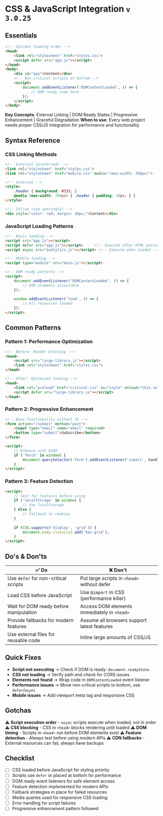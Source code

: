 # CSS & JavaScript Integration `v 3.0.25`

## Essentials
```html
<!-- Optimal loading order -->
<head>
    <link rel="stylesheet" href="styles.css">
    <script defer src="app.js"></script>
</head>
<body>
    <div id="app">Content</div>
    <!-- Non-critical scripts at bottom -->
    <script>
        document.addEventListener('DOMContentLoaded', () => {
            // DOM ready code here
        });
    </script>
</body>
```

**Key Concepts**: External Linking | DOM Ready States | Progressive Enhancement | Graceful Degradation
**When to use**: Every web project needs proper CSS/JS integration for performance and functionality

## Syntax Reference

### CSS Linking Methods
```html
<!-- External (preferred) -->
<link rel="stylesheet" href="styles.css">
<link rel="stylesheet" href="mobile.css" media="(max-width: 768px)">

<!-- Internal -->
<style>
    .header { background: #333; }
    @media (max-width: 768px) { .header { padding: 10px; } }
</style>

<!-- Inline (use sparingly) -->
<div style="color: red; margin: 10px;">Content</div>
```

### JavaScript Loading Patterns
```html
<!-- Basic loading -->
<script src="app.js"></script>
<script defer src="app.js"></script>     <!-- Execute after HTML parsing -->
<script async src="analytics.js"></script> <!-- Execute when loaded -->

<!-- Module loading -->
<script type="module" src="main.js"></script>

<!-- DOM ready patterns -->
<script>
    document.addEventListener('DOMContentLoaded', () => {
        // DOM elements accessible
    });
    
    window.addEventListener('load', () => {
        // All resources loaded
    });
</script>
```

## Common Patterns

### Pattern 1: Performance Optimization
```html
<!-- Before: Render blocking -->
<head>
    <script src="large-library.js"></script>
    <link rel="stylesheet" href="styles.css">
</head>

<!-- After: Optimized loading -->
<head>
    <link rel="preload" href="critical.css" as="style" onload="this.rel='stylesheet'">
    <script defer src="large-library.js"></script>
</head>
```

### Pattern 2: Progressive Enhancement
```html
<!-- Base functionality without JS -->
<form action="/submit" method="post">
    <input type="email" name="email" required>
    <button type="submit">Subscribe</button>
</form>

<script>
    // Enhance with AJAX
    if ('fetch' in window) {
        document.querySelector('form').addEventListener('submit', handleAjax);
    }
</script>
```

### Pattern 3: Feature Detection
```html
<script>
    // Test for features before using
    if ('localStorage' in window) {
        // Use localStorage
    } else {
        // Fallback to cookies
    }
    
    if (CSS.supports('display', 'grid')) {
        document.body.classList.add('has-grid');
    }
</script>
```

## Do's & Don'ts
| ✅ Do | ❌ Don't |
|-------|----------|
| Use `defer` for non-critical scripts | Put large scripts in `<head>` without defer |
| Load CSS before JavaScript | Use `@import` in CSS (performance killer) |
| Wait for DOM ready before manipulation | Access DOM elements immediately in `<head>` |
| Provide fallbacks for modern features | Assume all browsers support latest features |
| Use external files for reusable code | Inline large amounts of CSS/JS |

## Quick Fixes
- **Script not executing** → Check if DOM is ready: `document.readyState`
- **CSS not loading** → Verify path and check for CORS issues
- **Elements not found** → Wrap code in `DOMContentLoaded` event listener
- **Performance issues** → Move non-critical scripts to bottom, use `defer`/`async`
- **Mobile issues** → Add viewport meta tag and responsive CSS

## Gotchas
⚠️ **Script execution order** - `async` scripts execute when loaded, not in order
⚠️ **CSS blocking** - CSS in `<head>` blocks rendering until loaded
⚠️ **DOM timing** - Scripts in `<head>` run before DOM elements exist
⚠️ **Feature detection** - Always test before using modern APIs
⚠️ **CDN fallbacks** - External resources can fail, always have backups

## Checklist
- [ ] CSS loaded before JavaScript for styling priority
- [ ] Scripts use `defer` or placed at bottom for performance
- [ ] DOM ready event listeners for safe element access
- [ ] Feature detection implemented for modern APIs
- [ ] Fallback strategies in place for failed resources
- [ ] Media queries used for responsive CSS loading
- [ ] Error handling for script failures
- [ ] Progressive enhancement pattern followed